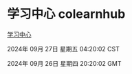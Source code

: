# 学习中心 colearnhub
[学习中心](http://219.139.198.207:56308/colearnhub/)

2024年 09月 27日 星期五 04:20:02 CST

2024年 09月 26日 星期四 20:20:02 GMT
